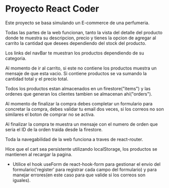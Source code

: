 
# Proyecto React Coder

Este proyecto se basa simulando un E-commerce de una perfumeria.

Todas las partes de la web funcionan, tanto la vista del detalle del producto donde te muestra su descripcion, precio y
tienes la opcion de agregar al carrito la cantidad que desees dependiendo del stock del producto.

Los links del navBar te muestran los productos dependiendo de su categoria.

Al momento de ir al carrito, si este no contiene los productos muestra un mensaje de que esta vacio. Si contiene productos se va sumando la cantidad total
y el precio total.

Todos los productos estan almacenados en un firestore("items") y las ordenes que generan los clientes tambien se almacenan ahi("orders").

Al momento de finalizar la compra debes completar un formulario para concretar la compra, debes validar tu email dos veces, si los correos no son similares el boton de comprar no se activa.

Al finalizar la compra te muestra un mensaje con el numero de orden que seria el ID de la orden traida desde la firestore.

Toda la navegabilidad de la web funciona a traves de react-router.

Hice que el cart sea persistente utilizando localStorage, los productos se mantienen al recargar la pagina.

- Utilice el hook useForm de react-hook-form para gestionar el envio del formulario('register' para registrar cada campo del formulario) y para manejar errores(en este caso para que valide si los correos son iguales).





